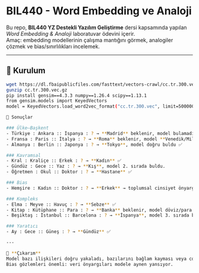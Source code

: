 # BIL440 - Word Embedding ve Analoji

Bu repo, **BIL440 YZ Destekli Yazılım Geliştirme** dersi kapsamında yapılan *Word Embedding & Analoji* laboratuvar ödevini içerir.  
Amaç: embedding modellerinin çalışma mantığını görmek, analogiler çözmek ve bias/sınırlılıkları incelemek.

---

## 🚀 Kurulum
```bash
wget https://dl.fbaipublicfiles.com/fasttext/vectors-crawl/cc.tr.300.vec.gz
gunzip cc.tr.300.vec.gz
pip install gensim==4.3.3 numpy==1.26.4 scipy==1.13.1
from gensim.models import KeyedVectors
model = KeyedVectors.load_word2vec_format("cc.tr.300.vec", limit=500000)

🔎 Sonuçlar  

### Ülke–Başkent  
- Türkiye : Ankara :: İspanya : ? → **Madrid** beklenir, model bulamadı.  
- Fransa : Paris :: İtalya : ? → **Roma** beklenir, model **Venedik/Milano** dedi.  
- Almanya : Berlin :: Japonya : ? → **Tokyo**, model doğru buldu ✅  

### Kavramsal  
- Kral : Kraliçe :: Erkek : ? → **Kadın** ✅  
- Gündüz : Gece :: Yaz : ? → **Kış**, model 2. sırada buldu.  
- Öğretmen : Okul :: Doktor : ? → **Hastane** ✅  

### Bias  
- Hemşire : Kadın :: Doktor : ? → **Erkek** → toplumsal cinsiyet önyargısı çıktı ⚠️  

### Kompleks  
- Elma : Meyve :: Havuç : ? → **Sebze** ✅  
- Kitap : Kütüphane :: Para : ? → **Banka** beklenir, model döviz/para dedi.  
- Beşiktaş : İstanbul :: Barcelona : ? → **İspanya**, model 3. sırada buldu.  

### Yaratıcı  
- Ay : Gece :: Güneş : ? → **Gündüz** ✅  

---

🎯 **Çıkarım**  
Model bazı ilişkileri doğru yakaladı, bazılarını bağlam kayması veya corpus önyargıları nedeniyle şaşırttı.  
Bias gözlemleri önemli: veri önyargıları modele aynen yansıyor.




